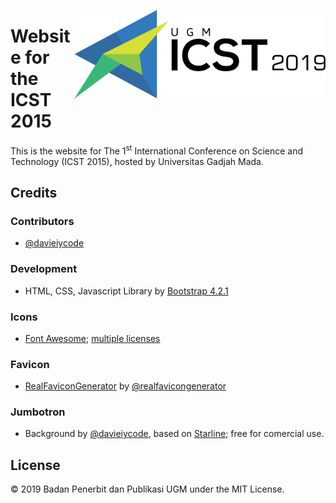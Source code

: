 <a href="http://icst.ugm.ac.id/2015/"><img src="https://github.com/bppugm/icst-2015/blob/master/images/logos/logo.svg" height="142px" align="right"></a>

# Website for the ICST 2015

This is the website for The 1<sup>st</sup> International Conference on Science and Technology (ICST 2015), hosted by Universitas Gadjah Mada.

## Credits

### Contributors

+ [@davieiycode](https://github.com/davieiycode)

### Development

+ HTML, CSS, Javascript Library by [Bootstrap 4.2.1](https://getbootstrap.com/docs/4.2/)

### Icons

+ [Font Awesome](http://fontawesome.io); [multiple licenses](http://fontawesome.io/license/)

### Favicon

+ [RealFaviconGenerator](http://realfavicongenerator.net/) by [@realfavicongenerator](https://github.com/realfavicongenerator)

### Jumbotron

+ Background by [@davieiycode](https://github.com/davieiycode), based on [Starline](https://www.freepik.com/free-vector/halftone-texture-frame-with-text-space_2543378.htm); free for comercial use.

## License

© 2019 Badan Penerbit dan Publikasi UGM under the MIT License.
